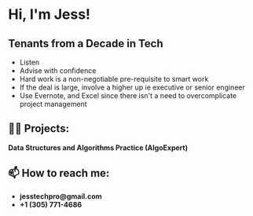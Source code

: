 <h1>Hi, I'm Jess! </h1>

<h2>Tenants from a Decade in Tech</h2>
<ul>
  <li>Listen</li>
  <li>Advise with confidence</li>
  <li>Hard work is a non-negotiable pre-requisite to smart work</li>
  <li>If the deal is large, involve a higher up ie executive or senior engineer</li>
  <li>Use Evernote, and Excel since there isn't a need to overcomplicate project management</li>
</ul>
  
<h2>👨‍💻 Projects:</h2>

<b>Data Structures and Algorithms Practice (AlgoExpert)</b>


<h2>📫 How to reach me:</h2>
  <ul>
    <li><b>jesstechpro@gmail.com</b></li>
    <li><b>+1 (305) 771-4686‬</b></li>
  </ul>

<!--
Here are some ideas to get you started:

- 🔭 I’m currently working on ...
- 🌱 I’m currently learning ...
- 👯 I’m looking to collaborate on ...
- 🤔 I’m looking for help with ...
- 💬 Ask me about ...
- ⚡ Fun fact: ...
-->
